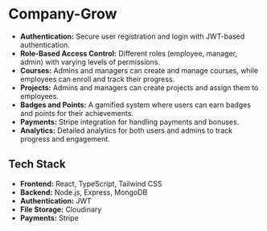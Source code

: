 # Company-Grow
*   **Authentication:** Secure user registration and login with JWT-based authentication.
*   **Role-Based Access Control:** Different roles (employee, manager, admin) with varying levels of permissions.
*   **Courses:** Admins and managers can create and manage courses, while employees can enroll and track their progress.
*   **Projects:** Admins and managers can create projects and assign them to employees.
*   **Badges and Points:** A gamified system where users can earn badges and points for their achievements.
*   **Payments:** Stripe integration for handling payments and bonuses.
*   **Analytics:** Detailed analytics for both users and admins to track progress and engagement.

## Tech Stack

*   **Frontend:** React, TypeScript, Tailwind CSS
*   **Backend:** Node.js, Express, MongoDB
*   **Authentication:** JWT
*   **File Storage:** Cloudinary
*   **Payments:** Stripe